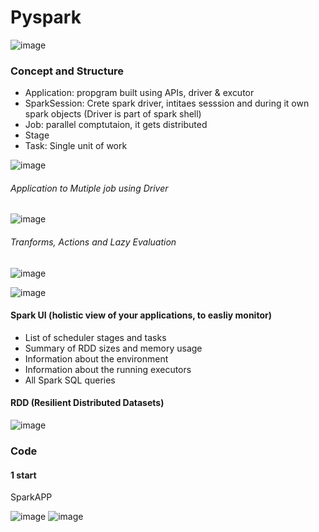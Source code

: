 # Pyspark

![image](https://github.com/vg11072001/Python-programming/assets/67424390/62030424-afba-40e1-b52c-cab98442a94b)

### Concept and Structure
* Application: propgram built using APIs, driver & excutor
* SparkSession: Crete spark driver, intitaes sesssion and during it own spark objects (Driver is part of spark shell)
* Job: parallel comptutaion, it gets distributed
* Stage
* Task: Single unit of work

![image](https://github.com/vg11072001/Python-programming/assets/67424390/f6a8778b-9c95-47ca-b1c8-0d7f9c4e6c62)

###### Application to Mutiple job using Driver 

![image](https://github.com/vg11072001/Python-programming/assets/67424390/28ca126e-62ad-4440-87e0-15208bb27b39)

###### Tranforms, Actions and Lazy Evaluation

![image](https://github.com/vg11072001/Python-programming/assets/67424390/3794cc6a-ee9e-4540-a5d2-d43ee25ea63a)

![image](https://github.com/vg11072001/Python-programming/assets/67424390/3ec26e8f-88f7-4a3a-9eab-6ae5eb52afcd)

#### Spark UI (holistic view of your applications, to easliy monitor)
* List of scheduler stages and tasks
* Summary of RDD sizes and memory usage
* Information about the environment
* Information about the running executors
* All Spark SQL queries

#### RDD (Resilient Distributed Datasets)


![image](https://github.com/vg11072001/Python-programming/assets/67424390/a5133bc8-a941-4c58-a80f-ba880409183f)


### Code 

#### 1 start

SparkAPP

![image](https://github.com/vg11072001/Python-programming/assets/67424390/ea57f370-0a3c-489a-86a3-df52837172c2)
![image](https://github.com/vg11072001/Python-programming/assets/67424390/588a3c5c-47b6-4c4e-86c1-911dc78c99c4)

